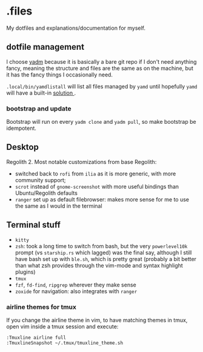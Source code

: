 # .files

My dotfiles and explanations/documentation for myself.

## dotfile management

I choose [yadm](https://github.com/TheLocehiliosan/yadm) because it is basically
a bare git repo if I don't need anything fancy, meaning the structure and files
are the same as on the machine, but it has the fancy things I occasionally need.

`.local/bin/yamdlistall` will list all files managed by `yamd` until hopefully
`yamd` will have a built-in [solution
](https://github.com/TheLocehiliosan/yadm/issues/392).

### bootstrap and update

Bootstrap will run on every `yadm clone` and `yadm pull`, so make bootstrap be
idempotent.

## Desktop

Regolith 2. Most notable customizations from base Regolith:

- switched back to `rofi` from `ilia` as it is more generic, with more community support;
- `scrot` instead of `gnome-screenshot` with more useful bindings than Ubuntu/Regolith defaults
- `ranger` set up as default filebrowser: makes more sense for me to use the same as I would in the terminal

## Terminal stuff

- `kitty`
- `zsh`: took a long time to switch from bash, but the very `powerlevel10k` prompt (vs `starship.rs` which lagged) was the final say, although I still have bash set up with `ble.sh`, which is pretty great (probably a bit better than what zsh provides through the vim-mode and syntax highlight plugins)
- `tmux`
- `fzf`, `fd-find`, `ripgrep` wherever they make sense
- `zoxide` for navigation: also integrates with `ranger`


### airline themes for tmux

If you change the airline theme in vim, to have matching themes in tmux, open
vim inside a tmux session and execute:
```
:Tmuxline airline full
:TmuxlineSnapshot ~/.tmux/tmuxline_theme.sh
```
